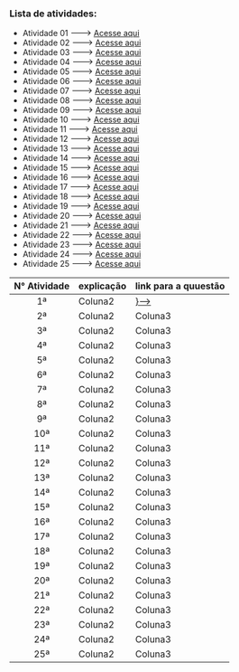 ### Lista de atividades:
- Atividade 01 ---> [Acesse aqui](EXE01/src/br/edu/principal/Principal.java)
- Atividade 02 ---> [Acesse aqui](EXE02/src/br/edu/principal/Principal.java)
- Atividade 03 ---> [Acesse aqui](EXE03/src/br/edu/principal/Principal.java)
- Atividade 04 ---> [Acesse aqui](EXE04/src/br/edu/principal/Principal.java)
- Atividade 05 ---> [Acesse aqui](EXE05/src/br/edu/principal/Principal.java)
- Atividade 06 ---> [Acesse aqui](EXE06/src/br/edu/principal/Principal.java)
- Atividade 07 ---> [Acesse aqui](EXE07/src/br/edu/principal/Principal.java)
- Atividade 08 ---> [Acesse aqui](EXE08/src/br/edu/principal/Principal.java)
- Atividade 09 ---> [Acesse aqui](EXE09/src/br/edu/principal/Principal.java)
- Atividade 10 ---> [Acesse aqui](EXE10/src/br/edu/principal/Principal.java)
- Atividade 11 ---> [Acesse aqui](EXE11/src/br/edu/principal/Principal.java)
- Atividade 12 ---> [Acesse aqui](EXE12/src/br/edu/principal/Principal.java)
- Atividade 13 ---> [Acesse aqui](EXE13/src/br/edu/principal/Principal.java)
- Atividade 14 ---> [Acesse aqui](EXE14/src/br/edu/principal/Principal.java)
- Atividade 15 ---> [Acesse aqui](EXE15/src/br/edu/principal/Principal.java)
- Atividade 16 ---> [Acesse aqui](EXE16/src/br/edu/principal/Principal.java)
- Atividade 17 ---> [Acesse aqui](EXE17/src/br/edu/principal/Principal.java)
- Atividade 18 ---> [Acesse aqui](EXE18/src/br/edu/principal/Principal.java)
- Atividade 19 ---> [Acesse aqui](EXE19/src/br/edu/principal/Principal.java)
- Atividade 20 ---> [Acesse aqui](EXE20/src/br/edu/principal/Principal.java)
- Atividade 21 ---> [Acesse aqui](EXE21/src/br/edu/principal/Principal.java)
- Atividade 22 ---> [Acesse aqui](EXE22/src/br/edu/principal/Principal.java)
- Atividade 23 ---> [Acesse aqui](EXE23/src/br/edu/principal/Principal.java)
- Atividade 24 ---> [Acesse aqui](EXE24/src/br/edu/principal/Principal.java)
- Atividade 25 ---> [Acesse aqui](EXE25/src/br/edu/principal/Principal.java)

| N° Atividade | explicação  | link para a quuestão |
|:------------:|-------------|-------------|
|      1ª      |   Coluna2   | [}-->](EXE01) |
|      2ª      |   Coluna2   |   Coluna3   |
|      3ª      |   Coluna2   |   Coluna3   |
|      4ª      |   Coluna2   |   Coluna3   |
|      5ª      |   Coluna2   |   Coluna3   |
|      6ª      |   Coluna2   |   Coluna3   |
|      7ª      |   Coluna2   |   Coluna3   |
|      8ª      |   Coluna2   |   Coluna3   |
|      9ª      |   Coluna2   |   Coluna3   |
|      10ª     |   Coluna2   |   Coluna3   |
|      11ª     |   Coluna2   |   Coluna3   |
|      12ª     |   Coluna2   |   Coluna3   |
|      13ª     |   Coluna2   |   Coluna3   |
|      14ª     |   Coluna2   |   Coluna3   |
|      15ª     |   Coluna2   |   Coluna3   |
|      16ª     |   Coluna2   |   Coluna3   |
|      17ª     |   Coluna2   |   Coluna3   |
|      18ª     |   Coluna2   |   Coluna3   |
|      19ª     |   Coluna2   |   Coluna3   |
|      20ª     |   Coluna2   |   Coluna3   |
|      21ª     |   Coluna2   |   Coluna3   |
|      22ª     |   Coluna2   |   Coluna3   |
|      23ª     |   Coluna2   |   Coluna3   |
|      24ª     |   Coluna2   |   Coluna3   |
|      25ª     |   Coluna2   |   Coluna3   |



